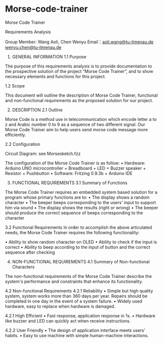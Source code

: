 # Morse-code-trainer


Morse Code Trainer

Requirements Analysis

Group Member:   Wang Aoli, Chen Wenyu
Email：aoli.wang@tu-ilmenau.de
       wenyu.chen@tu-ilmenau.de

1. GENERAL INFORMATION
1.1	Purpose

The purpose of this requirements analysis is to provide documentation to the prospective solution of the project “Morse Code Trainer”, and to show necessary elements and functions for this project.

1.2	Scope

This document will outline the description of Morse Code Trainer, functional and non-functional requirements as the proposed solution for our project.

2. DESCRIPTION
2.1	Outline

Morse Code is a method use in telecommunication which encode letter a to z and Arabic number 0 to 9 as a sequence of two different signal. Our Morse Code Trainer aim to help users send morse code message more efficiently.

2.2	Configuration
 
Circuit Diagram: see Morsesketch.fzz

The configuration of the Morse Code Trainer is as follow:
•	Hardware: Arduino UNO microcontroller + Breadboard + LED + Buzzer speaker + Resistor + Pushbutton
•	Software: Fritzing 0.9.3b + Arduino IDE

3. FUNCTIONAL REQUIREMENTS 
3.1	Summary of Functions

The Morse Code Trainer requires an embedded system based solution for a program whose primary functions are to:
•	The display shows a random character
•	The beeper beeps corresponding to the users' input to support him via sound
•	The display shows the results (right or wrong)
•	The beeper should produce the correct sequence of beeps corresponding to the character

3.2	Functional Requirements
In order to accomplish the above articulated needs, the Morse Code Trainer requires the following functionality:
 
•	Ability to show random character on OLED
•	Ability to check if the input is correct
•	Ability to beep according to the input of button and the correct sequence after checking
 
4. NON-FUNCTIONAL REQUIREMENTS
4.1	Summary of Non-functional Characters

The non-functional requirements of the Morse Code Trainer describe the system's performance and constraints that enhance its functionality.

4.2	Non-functional Requirements
4.2.1	Reliability
•	Simple but high quality system, system works more than 360 days per year. Repairs should be completed in one day in the event of a system failure.
•	Widely used hardware, easy to replace when hardware is damaged.

4.2.1	High Efficient
•	Fast response, application response in 1s. 
•	Hardware like buzzer and LED can quickly act when receive instructions.
 
4.2.2 	User Friendly 
•	The design of application interface meets users’ habits.
•	Easy to use machine with simple human-machine interactions. 



